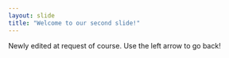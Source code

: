 ```yaml
---
layout: slide
title: "Welcome to our second slide!"
---
```

Newly edited at request of course. 
Use the left arrow to go back!
